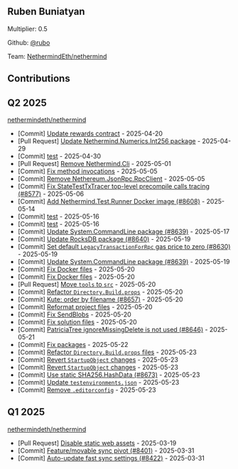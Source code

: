 
## Ruben Buniatyan
Multiplier: 0.5

Github: [@rubo](https://github.com/rubo)

Team: [NethermindEth/nethermind](https://github.com/NethermindEth/nethermind/pulls?q=author%3Arubo)

## Contributions

## Q2 2025


[nethermindeth/nethermind](https://github.com/nethermindeth/nethermind)
* [Commit] [Update rewards contract](https://github.com/NethermindEth/nethermind/commit/6cb4117274d2a9f9f64845ed30fcd6be230a958a) - 2025-04-20
* [Pull Request] [Update Nethermind.Numerics.Int256 package](https://github.com/NethermindEth/nethermind/pull/8570) - 2025-04-29
* [Commit] [test](https://github.com/NethermindEth/nethermind/commit/b1d375c166e84d26b85712c961e12a1c5313a301) - 2025-04-30
* [Pull Request] [Remove Nethermind.Cli](https://github.com/NethermindEth/nethermind/pull/8575) - 2025-05-01
* [Commit] [Fix method invocations](https://github.com/NethermindEth/nethermind/commit/c5b51dd616ed56d230f91207dacfd4305663ff16) - 2025-05-05
* [Commit] [Remove Nethereum.JsonRpc.RpcClient](https://github.com/NethermindEth/nethermind/commit/3621b96d8ab10798b938e25843f5a227258ae481) - 2025-05-05
* [Commit] [Fix StateTestTxTracer top-level precompile calls tracing (#8577)](https://github.com/NethermindEth/nethermind/commit/d379cc859de0b343392f6e8ec89a400858cf69a8) - 2025-05-06
* [Commit] [Add Nethermind.Test.Runner Docker image (#8608)](https://github.com/NethermindEth/nethermind/commit/6f9aed02c931648d332d8f32cd2b5448537c7b74) - 2025-05-14
* [Commit] [test](https://github.com/NethermindEth/nethermind/commit/e235b83907ca5525fce535653864c29f6870d9c3) - 2025-05-16
* [Commit] [test](https://github.com/NethermindEth/nethermind/commit/c71ce7d8e6bced6d146a9a9a82a054e3f0283941) - 2025-05-16
* [Commit] [Update System.CommandLine package (#8639)](https://github.com/NethermindEth/nethermind/commit/95c6efb8140dce67c464b1a5069b69cb7d557e63) - 2025-05-17
* [Commit] [Update RocksDB package (#8640)](https://github.com/NethermindEth/nethermind/commit/22f90f19ee524bc8ec028f601ddd75f3ba652800) - 2025-05-19
* [Commit] [Set default `LegacyTransactionForRpc` gas price to zero (#8630)](https://github.com/NethermindEth/nethermind/commit/1adebe665a2390ae5ec9432457bae88a8aa883d8) - 2025-05-19
* [Commit] [Update System.CommandLine package (#8639)](https://github.com/NethermindEth/nethermind/commit/95c6efb8140dce67c464b1a5069b69cb7d557e63) - 2025-05-19
* [Commit] [Fix Docker files](https://github.com/NethermindEth/nethermind/commit/7bc6620b91c2fe6f4db908b6ce828642cb9df08f) - 2025-05-20
* [Commit] [Fix Docker files](https://github.com/NethermindEth/nethermind/commit/c63fa3a7bf4027948527a58edeb337545d2f95db) - 2025-05-20
* [Pull Request] [Move `tools` to `src`](https://github.com/NethermindEth/nethermind/pull/8659) - 2025-05-20
* [Commit] [Refactor `Directory.Build.props`](https://github.com/NethermindEth/nethermind/commit/b567bccc5173b3a0ad42691f29a1749c993d43ac) - 2025-05-20
* [Commit] [Kute: order by filename (#8657)](https://github.com/NethermindEth/nethermind/commit/17609d607fc29499b95a59f748f3a8f0ee224cf5) - 2025-05-20
* [Commit] [Reformat project files](https://github.com/NethermindEth/nethermind/commit/76b32d496ffce8efbd7d4090d9ad74e43fb4465f) - 2025-05-20
* [Commit] [Fix SendBlobs](https://github.com/NethermindEth/nethermind/commit/bf5ef06637cd9d64e59331eb9c295b6012125d33) - 2025-05-20
* [Commit] [Fix solution files](https://github.com/NethermindEth/nethermind/commit/016a6d27bebc16c00896a85b5e5cf3d98cf2e345) - 2025-05-20
* [Commit] [PatriciaTree ignoreMissingDelete is not used (#8646)](https://github.com/NethermindEth/nethermind/commit/056bcd3e088e73e64e17e89cc45e7f70061765f6) - 2025-05-21
* [Commit] [Fix packages](https://github.com/NethermindEth/nethermind/commit/f40af57512d4907b871e24276c91b009df20add3) - 2025-05-22
* [Commit] [Refactor `Directory.Build.props` files](https://github.com/NethermindEth/nethermind/commit/cde1eca15372e646836ae456cf67b0529696ef3e) - 2025-05-23
* [Commit] [Revert `StartupObject` changes](https://github.com/NethermindEth/nethermind/commit/3f0b4a8daabc3a2f0f636f8a67edd22c7053c92a) - 2025-05-23
* [Commit] [Revert `StartupObject` changes](https://github.com/NethermindEth/nethermind/commit/3105fb83c2385eb59314aaf0af37da800a296538) - 2025-05-23
* [Commit] [Use static SHA256.HashData (#8673)](https://github.com/NethermindEth/nethermind/commit/1c8707c5a8bef50966aaa5cda0787671ca14499a) - 2025-05-23
* [Commit] [Update `testenvironments.json`](https://github.com/NethermindEth/nethermind/commit/6d9bd405f56591de9114efee6783c7f4dac578db) - 2025-05-23
* [Commit] [Remove `.editorconfig`](https://github.com/NethermindEth/nethermind/commit/aeddca9ccc6c933d4cc770323f2dcb25093c0db7) - 2025-05-23
## Q1 2025

[nethermindeth/nethermind](https://github.com/nethermindeth/nethermind)
* [Pull Request] [Disable static web assets](https://github.com/NethermindEth/nethermind/pull/8395) - 2025-03-19
* [Commit] [Feature/movable sync pivot (#8401)](https://github.com/NethermindEth/nethermind/commit/5fa6b6f212e1fe09543b8370b088847542b13f17) - 2025-03-31
* [Commit] [Auto-update fast sync settings (#8422)](https://github.com/NethermindEth/nethermind/commit/f2794bf0561b48ceade8762eb803c806b29c4a5e) - 2025-03-31
